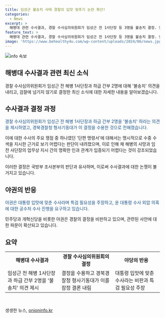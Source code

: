 ```yaml
---
title: 임성근 불송치 사태 경찰의 입맛 맞추기 논란 확산!
categories:
  - News
excerpt: >
  해병대 관련 수사결과, 경찰 수사심의위원회가 임성근 전 1사단장 등 3명을 불송치 결정. 입증 어려워 판단. 초급 간부 포함 8명 책임 관련 통한 박정훈 전 수사단장과 다른 결과. 야권 비판, 대통령 입맛 맞춘 결과 주장. 공수처 수사 진행 중인데 특검 필요 주장 등 파문 확산.
feature_text: >
  해병대 관련 수사결과, 경찰 수사심의위원회가 임성근 전 1사단장 등 3명을 불송치 결정. 입증 어려워 판단. 초급 간부 포함 8명 책임 관련 통한 박정훈 전 수사단장과 다른 결과. 야권 비판, 대통령 입맛 맞춘 결과 주장. 공수처 수사 진행 중인데 특검 필요 주장 등 파문 확산.
image: 'https://www.behealthy4u.com/wp-content/uploads/2024/06/news.jpg'
---
```


<p><img src="https://www.behealthy4u.com/wp-content/uploads/2024/06/news.jpg" alt="info 속보" /></p>

<h2 data-ke-size="size26">해병대 수사결과 관련 최신 소식</h2>

<p data-ke-size="size16">경찰 수사심의위원회가 임성근 전 해병 1사단장과 하급 간부 2명에 대해 '불송치' 의견을 내리고, 검찰에 넘기지 않기로 결정한 최신 소식에 대한 자세한 내용을 알아보겠습니다.</p>

<h2 data-ke-size="size26">수사결과 결정 과정</h2>

<p data-ke-size="size16"><span style="color: #1a5490;">경찰 수사심의위원회가 임성근 전 해병 1사단장과 하급 간부 2명을 '불송치' 하라는 의견을 제시하였고, 경북경찰청 형사기동대가 이 결정을 수용한 것으로 전해졌습니다.</span></p>

<p data-ke-size="size16">이에 대한 수사의 주요 쟁점 중 하나였던 '단편 명령서'에 대해서는 명시적으로 수중 수색을 지시한 근거로 보기 어렵다는 판단이 내려졌으며, 이로 인해 채 해병의 사망과 임 전 사단장의 업무상 지시 간의 명확한 인과 관계가 입증되기 어렵다는 것이 강조되었습니다.</p>

<p data-ke-size="size16">이러한 결정은 국방부 조사본부의 판단과 유사하며, 이로써 수사결과에 대한 논쟁이 불거지고 있습니다.</p>

<h2 data-ke-size="size26">야권의 반응</h2>

<p data-ke-size="size16"><span style="color: #1a5490;">야권은 대통령 입맛에 맞춘 수사라며 특검 필요성을 주장하고, 윤 대통령 수사 외압 의혹에 대한 공수처 수사 진행을 요구하고 있습니다.</span></p>

<p data-ke-size="size16">민주당과 개혁신당을 비롯한 야권은 경찰의 결정을 비판하고 있으며, 관련된 사안에 대한 파문이 확산되고 있습니다.</p>

<h2 data-ke-size="size26">요약</h2>

<table>
    <tbody>
        <tr>
            <td style="text-align: center; height: 17px;"><b>해병대 수사결과</b></td>
            <td style="text-align: center; height: 17px;"><b>경찰 수사심의위원회의 결정</b></td>
            <td style="text-align: center; height: 17px;"><b>야당의 반응</b></td>
        </tr>
        <tr>
            <td style="text-align: left;">임성근 전 해병 1사단장과 하급 간부 2명을 '불송치' 의견 제시</td>
            <td style="text-align: left;">결정을 수용하고 경북경찰청 형사기동대가 이를 잠정 결론 내림</td>
            <td style="text-align: left;">대통령 입맛에 맞춘 수사라는 비판과 특검 필요성 주장</td>
        </tr>
    </tbody>
</table>

<p data-ke-size="size16">&nbsp;</p>
생생한 뉴스, <a href="https://onioninfo.kr" rel="dofollow">onioninfo.kr</a>


